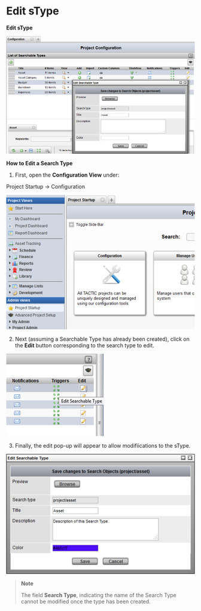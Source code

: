 # Edit sType

**Edit sType**

![image](media/1_configuration_edit_sType_overview.png)

**How to Edit a Search Type**

1) First, open the **Configuration View** under:

Project Startup → Configuration

![image](media/2_configuration_edit_sType_config_button.png)

2) Next (assuming a Searchable Type has already been created), click on
the **Edit** button corresponding to the search type to edit.

![image](media/3_configuration_edit_sType_edit_button.png)

3) Finally, the edit pop-up will appear to allow modifiications to the
sType.

![image](media/4_configuration_edit_sType_pop-up.png)

> **Note**
>
> The field **Search Type**, indicating the name of the Search Type cannot
> be modified once the type has been created.
